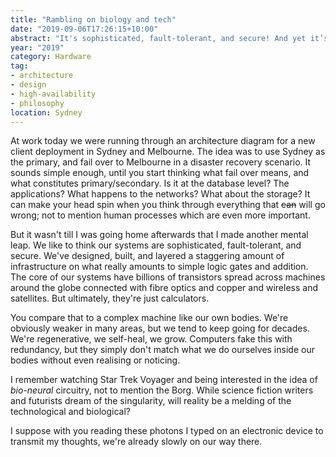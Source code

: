 ```yaml
---
title: "Rambling on biology and tech"
date: "2019-09-06T17:26:15+10:00"
abstract: "It's sophisticated, fault-tolerant, and secure! And yet it’s still just a calculator."
year: "2019"
category: Hardware
tag:
- architecture
- design
- high-availability
- philosophy
location: Sydney
---
```

At work today we were running through an architecture diagram for a new client deployment in Sydney and Melbourne. The idea was to use Sydney as the primary, and fail over to Melbourne in a disaster recovery scenario. It sounds simple enough, until you start thinking what fail over means, and what constitutes primary/secondary. Is it at the database level? The applications? What happens to the networks? What about the storage? It can make your head spin when you think through everything that <del>can</del> will go wrong; not to mention human processes which are even more important.

But it wasn't till I was going home afterwards that I made another mental leap. We like to think our systems are sophisticated, fault-tolerant, and secure. We've designed, built, and layered a staggering amount of infrastructure on what really amounts to simple logic gates and addition. The core of our systems have billions of transistors spread across machines around the globe connected with fibre optics and copper and wireless and satellites. But ultimately, they're just calculators.

You compare that to a complex machine like our own bodies. We're obviously weaker in many areas, but we tend to keep going for decades. We're regenerative, we self-heal, we grow. Computers fake this with redundancy, but they simply don't match what we do ourselves inside our bodies without even realising or noticing.

I remember watching Star Trek Voyager and being interested in the idea of *bio-neural* circuitry, not to mention the Borg. While science fiction writers and futurists dream of the singularity, will reality be a melding of the technological and biological?

I suppose with you reading these photons I typed on an electronic device to transmit my thoughts, we're already slowly on our way there. 

